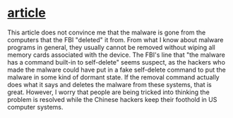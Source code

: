 # [article](https://www.reuters.com/technology/cybersecurity/us-removes-malware-allegedly-planted-computers-by-chinese-backed-hackers-2025-01-14/)

This article does not convince me that the malware is gone from the computers that the FBI "deleted" it from. 
From what I know about malware programs in general, they usually cannot be removed without wiping all memory cards associated with the device. The FBI's line that "the malware has a command built-in to self-delete" seems suspect, as the hackers who made the malware could have put in a fake self-delete command to put the malware in some kind of dormant state. 
If the removal command actually does what it says and deletes the malware from these systems, that is great. However, I worry that people are being tricked into thinking the problem is resolved while the Chinese hackers keep their foothold in US computer systems.
